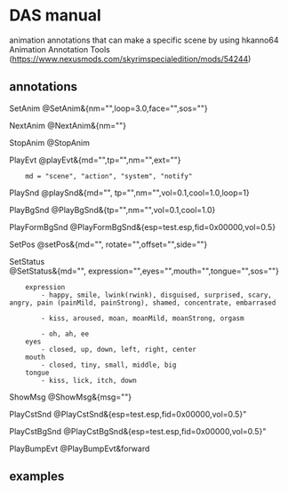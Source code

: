 # DAS manual
animation annotations that can make a specific scene by using hkanno64 Animation Annotation Tools (https://www.nexusmods.com/skyrimspecialedition/mods/54244)

## annotations
SetAnim
	@SetAnim&{nm="",loop=3.0,face="",sos=""}

NextAnim
	@NextAnim&{nm=""}

StopAnim
	@StopAnim

PlayEvt 
	@playEvt&{md="",tp="",nm="",ext=""}	

		md = "scene", "action", "system", "notify"

PlaySnd
	@playSnd&{md="", tp="",nm="",vol=0.1,cool=1.0,loop=1}

PlayBgSnd
	@PlayBgSnd&{tp="",nm="",vol=0.1,cool=1.0}

PlayFormBgSnd
	@PlayFormBgSnd&{esp=test.esp,fid=0x00000,vol=0.5}

SetPos
	@setPos&{md="", rotate="",offset="",side=""}

SetStatus	
    @SetStatus&{md="", expression="",eyes="",mouth="",tongue="",sos=""}

    	expression
    		- happy, smile, lwink(rwink), disguised, surprised, scary, angry, pain (painMild, painStrong), shamed, concentrate, embarrased

    		- kiss, aroused, moan, moanMild, moanStrong, orgasm

    		- oh, ah, ee
    	eyes
    		- closed, up, down, left, right, center
    	mouth
    		- closed, tiny, small, middle, big
    	tongue    	
    		- kiss, lick, itch, down

ShowMsg
	@ShowMsg&{msg=""}

PlayCstSnd
	@PlayCstSnd&{esp=test.esp,fid=0x00000,vol=0.5}"

PlayCstBgSnd
	@PlayCstBgSnd&{esp=test.esp,fid=0x00000,vol=0.5}"

PlayBumpEvt
	@PlayBumpEvt&forward

## examples

	 
